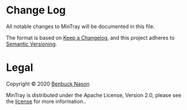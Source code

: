 # Change Log

All notable changes to MinTray will be documented in this file.

The format is based on [Keep a Changelog](https://keepachangelog.com/en/1.0.0/),
and this project adheres to [Semantic Versioning](https://semver.org/spec/v2.0.0.html).

# Legal

Copyright &copy; 2020 [Benbuck Nason](https://github.com/benbuck)

MinTray is distributed under the Apache License, Version 2.0, please see the [license](LICENSE) for more information..

